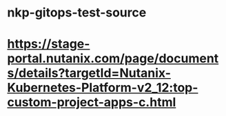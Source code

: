 # nkp-gitops-test-source
# https://stage-portal.nutanix.com/page/documents/details?targetId=Nutanix-Kubernetes-Platform-v2_12:top-custom-project-apps-c.html 